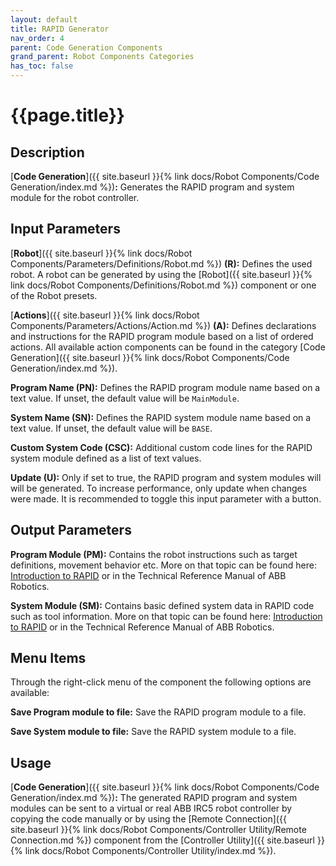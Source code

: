 ```yaml
---
layout: default
title: RAPID Generator
nav_order: 4
parent: Code Generation Components
grand_parent: Robot Components Categories
has_toc: false
---
```


# **{{page.title}}**

## **Description**

[**Code Generation**]({{ site.baseurl }}{% link docs/Robot Components/Code Generation/index.md %})**:** 
Generates the RAPID program and system module for the robot controller.

## **Input Parameters**

[**Robot**]({{ site.baseurl }}{% link docs/Robot Components/Parameters/Definitions/Robot.md %}) **(R):** Defines the used robot. A robot can be generated by using the [Robot]({{ site.baseurl }}{% link docs/Robot Components/Definitions/Robot.md %}) component or one of the Robot presets. 

[**Actions**]({{ site.baseurl }}{% link docs/Robot Components/Parameters/Actions/Action.md %}) **(A):** Defines declarations and instructions for the RAPID program module based on a list of ordered actions. All available action components can be found in the category [Code Generation]({{ site.baseurl }}{% link docs/Robot Components/Code Generation/index.md %}).

**Program Name (PN):** Defines the RAPID program module name based on a text value. If unset, the default value will be `MainModule`.

**System Name (SN):** Defines the RAPID system module name based on a text value. If unset, the default value will be `BASE`.

**Custom System Code (CSC):** Additional custom code lines for the RAPID system module defined as a list of text values. 

**Update (U):** Only if set to true, the RAPID program and system modules will will be generated. To increase performance, only update when changes were made. It is recommended to toggle this input parameter with a button.  

## **Output Parameters**

**Program Module (PM):** Contains the robot instructions such as target definitions, movement behavior etc. More on that topic can be found here: [Introduction to RAPID]({http://dl.icdst.org/pdfs/files3/db9fddeb58803077290aa2538c54333d.pdf}) or in the Technical Reference Manual of ABB Robotics.

**System Module (SM):** Contains basic defined system data in RAPID code such as tool information. More on that topic can be found here: [Introduction to RAPID]({http://dl.icdst.org/pdfs/files3/db9fddeb58803077290aa2538c54333d.pdf}) or in the Technical Reference Manual of ABB Robotics.

## **Menu Items**

Through the right-click menu of the component the following options are available:

**Save Program module to file:** Save the RAPID program module to a file.

**Save System module to file:** Save the RAPID system module to a file.

## **Usage**

[**Code Generation**]({{ site.baseurl }}{% link docs/Robot Components/Code Generation/index.md %})**:** The generated RAPID program and system modules can be sent to a virtual or real ABB IRC5 robot controller by copying the code manually or by using the [Remote Connection]({{ site.baseurl }}{% link docs/Robot Components/Controller Utility/Remote Connection.md %}) component from the [Controller Utility]({{ site.baseurl }}{% link docs/Robot Components/Controller Utility/index.md %}).